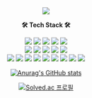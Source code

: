 <div align="center">
  <img src="https://capsule-render.vercel.app/api?&fontColor=&type=Waving&height=200&section=header&text=Kim,% Yujin&color=d6ace6&fontSize=60" />
  
  **🛠️ Tech Stack 🛠️**  
  
  <img src="https://img.shields.io/badge/C-A8B9CC?style=flat-square&logo=C&logoColor=white"/></a>
  <img src="https://img.shields.io/badge/C++-00599C?style=flat-square&logo=C%2B%2B&logoColor=white"/></a>
  <img src="https://img.shields.io/badge/C Sharp-239120?style=flat-square&logo=C Sharp&logoColor=white"/></a>
  <img src="https://img.shields.io/badge/HTML5-E34F26?style=flat-square&logo=HTML5&logoColor=white"/></a>
  <img src="https://img.shields.io/badge/CSS3-1572B6?style=flat-square&logo=CSS3&logoColor=white"/></a>  
  <img src="https://img.shields.io/badge/Javascript-F7DF1E?style=flat-square&logo=JavaScript&logoColor=white"/></a>
  <img src="https://img.shields.io/badge/Python-3776AB?style=flat-square&logo=Python&logoColor=white"/></a>
  <img src="https://img.shields.io/badge/Java-007396?style=flat-square&logo=Java&logoColor=white"/></a>
  <img src="https://img.shields.io/badge/Linux-FCC624?style=flat-square&logo=Linux&logoColor=white"/></a>
  <img src="https://img.shields.io/badge/Android Studio-3DDC84?style=flat-square&logo=Android Studio&logoColor=white"/></a>  
  <img src="https://img.shields.io/badge/Vue.js-4FC08D?style=flat-square&logo=Vue.js&logoColor=white"/></a>
    <img src="https://img.shields.io/badge/Qt-41CD52?style=flat-square&logo=Qt&logoColor=white"/></a>
  <img src="https://img.shields.io/badge/.NET-512BD4?style=flat-square&logo=.NET&logoColor=white"/></a>
  <img src="https://img.shields.io/badge/Bootstrap-7952B3?style=flat-square&logo=Bootstrap&logoColor=white"/></a>
  <img src="https://img.shields.io/badge/MySQL-4479A1?style=flat-square&logo=MySQL&logoColor=white"/></a>
  <img src="https://img.shields.io/badge/SQLite-003B57?style=flat-square&logo=SQLite&logoColor=white"/></a>
  <img src="https://img.shields.io/badge/Microsoft SQL Server-CC2927?style=flat-square&logo=Microsoft SQL Server&logoColor=white"/></a>
  <img src="https://img.shields.io/badge/PostgreSQL-4169E1?style=flat-square&logo=PostgreSQL&logoColor=white"/></a>
  <img src="https://img.shields.io/badge/Oracle-F80000?style=flat-square&logo=Oracle&logoColor=white"/></a>
  
  [![Anurag's GitHub stats](https://github-readme-stats.vercel.app/api?username=Ujin-Kim&theme=dracula&show_icons=true)](https://github.com/anuraghazra/github-readme-stats)
  
  [![Solved.ac
프로필](http://mazassumnida.wtf/api/v2/generate_badge?boj=uzin97)](https://solved.ac/uzin97)
</div>

<!--
- 🔭 I’m currently working on ...
- 🌱 I’m currently learning ...
- 👯 I’m looking to collaborate on ...
- 🤔 I’m looking for help with ...
- 💬 Ask me about ...
- 📫 How to reach me: ...
- 😄 Pronouns: ...
- ⚡ Fun fact: ...
-->
